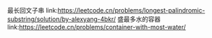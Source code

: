 最长回文子串 link:https://leetcode.cn/problems/longest-palindromic-substring/solution/by-alexyang-4bkr/
盛最多水的容器 link:https://leetcode.cn/problems/container-with-most-water/
